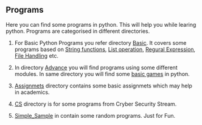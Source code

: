 ## Programs

Here you can find some programs in python. This will help you while learing python. Programs are categorised in different directories.

1. For Basic Python Programs you refer directory [Basic](https://github.com/bharatmazire/Python/tree/master/Programs/Basic). It covers some programs based on [String functions](https://github.com/bharatmazire/Python/tree/master/Programs/Basic/String), [List operation](https://github.com/bharatmazire/Python/tree/master/Programs/Basic/List), [Regural Expression](https://github.com/bharatmazire/Python/tree/master/Programs/Basic/RegularExpressions), [File Handling](https://github.com/bharatmazire/Python/tree/master/Programs/Basic/FileHandling) etc. 

2. In directory [Advance](https://github.com/bharatmazire/Python/tree/master/Programs/Advance) you will find programs using some different modules. In same directory you will find some [basic games](https://github.com/bharatmazire/Python/tree/master/Programs/Advance/SimpleGames) in python. 

3. [Assignmets](https://github.com/bharatmazire/Python/tree/master/Programs/Assignmets) directory contains some basic assignmets which may help in academics. 

4. [CS](https://github.com/bharatmazire/Python/tree/master/Programs/CS) directory is for some programs from Cryber Security Stream.

5. [Simple_Sample](https://github.com/bharatmazire/Python/tree/master/Programs/Simple_Sample) in contain some random programs. Just for Fun.
